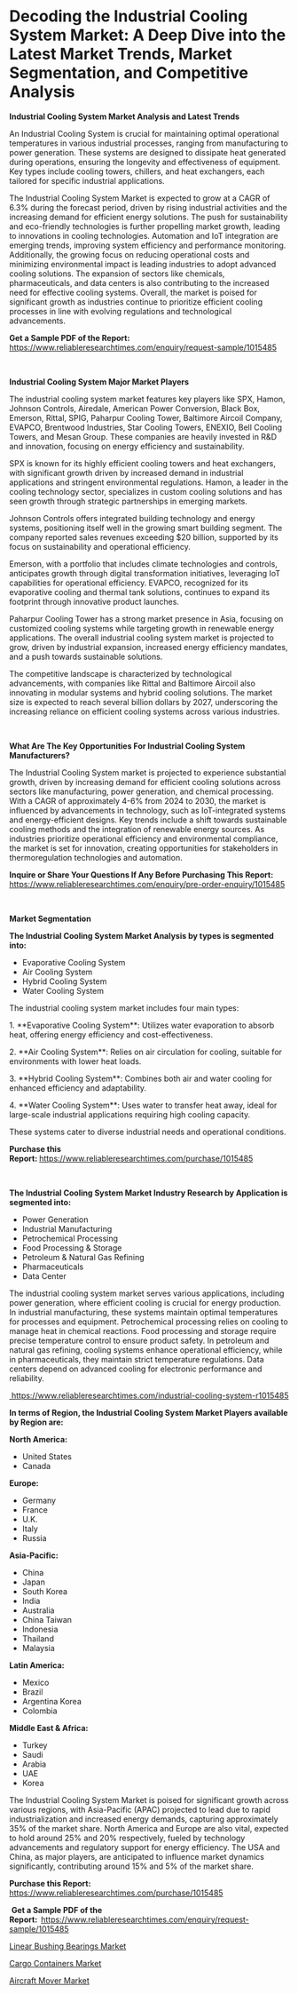 <p><h1>Decoding the Industrial Cooling System Market: A Deep Dive into the Latest Market Trends, Market Segmentation, and Competitive Analysis</h1></p><p><strong>Industrial Cooling System Market Analysis and Latest Trends</strong></p>
<p><p>An Industrial Cooling System is crucial for maintaining optimal operational temperatures in various industrial processes, ranging from manufacturing to power generation. These systems are designed to dissipate heat generated during operations, ensuring the longevity and effectiveness of equipment. Key types include cooling towers, chillers, and heat exchangers, each tailored for specific industrial applications.</p><p>The Industrial Cooling System Market is expected to grow at a CAGR of 6.3% during the forecast period, driven by rising industrial activities and the increasing demand for efficient energy solutions. The push for sustainability and eco-friendly technologies is further propelling market growth, leading to innovations in cooling technologies. Automation and IoT integration are emerging trends, improving system efficiency and performance monitoring. Additionally, the growing focus on reducing operational costs and minimizing environmental impact is leading industries to adopt advanced cooling solutions. The expansion of sectors like chemicals, pharmaceuticals, and data centers is also contributing to the increased need for effective cooling systems. Overall, the market is poised for significant growth as industries continue to prioritize efficient cooling processes in line with evolving regulations and technological advancements.</p></p>
<p><strong>Get a Sample PDF of the Report:&nbsp;</strong> <a href="https://www.reliableresearchtimes.com/enquiry/request-sample/1015485?utm_campaign=2255&utm_medium=2&utm_source=Github&utm_content=ia&utm_term=10042025&utm_id=industrial-cooling-system">https://www.reliableresearchtimes.com/enquiry/request-sample/1015485</a></p>
<p>&nbsp;</p>
<p><strong>Industrial Cooling System Major Market Players</strong></p>
<p><p>The industrial cooling system market features key players like SPX, Hamon, Johnson Controls, Airedale, American Power Conversion, Black Box, Emerson, Rittal, SPIG, Paharpur Cooling Tower, Baltimore Aircoil Company, EVAPCO, Brentwood Industries, Star Cooling Towers, ENEXIO, Bell Cooling Towers, and Mesan Group. These companies are heavily invested in R&D and innovation, focusing on energy efficiency and sustainability.</p><p>SPX is known for its highly efficient cooling towers and heat exchangers, with significant growth driven by increased demand in industrial applications and stringent environmental regulations. Hamon, a leader in the cooling technology sector, specializes in custom cooling solutions and has seen growth through strategic partnerships in emerging markets.</p><p>Johnson Controls offers integrated building technology and energy systems, positioning itself well in the growing smart building segment. The company reported sales revenues exceeding $20 billion, supported by its focus on sustainability and operational efficiency.</p><p>Emerson, with a portfolio that includes climate technologies and controls, anticipates growth through digital transformation initiatives, leveraging IoT capabilities for operational efficiency. EVAPCO, recognized for its evaporative cooling and thermal tank solutions, continues to expand its footprint through innovative product launches.</p><p>Paharpur Cooling Tower has a strong market presence in Asia, focusing on customized cooling systems while targeting growth in renewable energy applications. The overall industrial cooling system market is projected to grow, driven by industrial expansion, increased energy efficiency mandates, and a push towards sustainable solutions.</p><p>The competitive landscape is characterized by technological advancements, with companies like Rittal and Baltimore Aircoil also innovating in modular systems and hybrid cooling solutions. The market size is expected to reach several billion dollars by 2027, underscoring the increasing reliance on efficient cooling systems across various industries.</p></p>
<p>&nbsp;</p>
<p><strong>What Are The Key Opportunities For Industrial Cooling System Manufacturers?</strong></p>
<p><p>The Industrial Cooling System market is projected to experience substantial growth, driven by increasing demand for efficient cooling solutions across sectors like manufacturing, power generation, and chemical processing. With a CAGR of approximately 4-6% from 2024 to 2030, the market is influenced by advancements in technology, such as IoT-integrated systems and energy-efficient designs. Key trends include a shift towards sustainable cooling methods and the integration of renewable energy sources. As industries prioritize operational efficiency and environmental compliance, the market is set for innovation, creating opportunities for stakeholders in thermoregulation technologies and automation.</p></p>
<p><strong>Inquire or Share Your Questions If Any Before Purchasing This Report:</strong> <a href="https://www.reliableresearchtimes.com/enquiry/pre-order-enquiry/1015485?utm_campaign=2255&utm_medium=2&utm_source=Github&utm_content=ia&utm_term=10042025&utm_id=industrial-cooling-system">https://www.reliableresearchtimes.com/enquiry/pre-order-enquiry/1015485</a></p>
<p>&nbsp;</p>
<p><strong>Market Segmentation</strong></p>
<p><strong>The Industrial Cooling System Market Analysis by types is segmented into:</strong></p>
<p><ul><li>Evaporative Cooling System</li><li>Air Cooling System</li><li>Hybrid Cooling System</li><li>Water Cooling System</li></ul></p>
<p><p>The industrial cooling system market includes four main types: </p><p>1. **Evaporative Cooling System**: Utilizes water evaporation to absorb heat, offering energy efficiency and cost-effectiveness.</p><p>2. **Air Cooling System**: Relies on air circulation for cooling, suitable for environments with lower heat loads.</p><p>3. **Hybrid Cooling System**: Combines both air and water cooling for enhanced efficiency and adaptability.</p><p>4. **Water Cooling System**: Uses water to transfer heat away, ideal for large-scale industrial applications requiring high cooling capacity. </p><p>These systems cater to diverse industrial needs and operational conditions.</p></p>
<p><strong>Purchase this Report:&nbsp;</strong><a href="https://www.reliableresearchtimes.com/purchase/1015485?utm_campaign=2255&utm_medium=2&utm_source=Github&utm_content=ia&utm_term=10042025&utm_id=industrial-cooling-system">https://www.reliableresearchtimes.com/purchase/1015485</a></p>
<p>&nbsp;</p>
<p><strong>The Industrial Cooling System Market Industry Research by Application is segmented into:</strong></p>
<p><ul><li>Power Generation</li><li>Industrial Manufacturing</li><li>Petrochemical Processing</li><li>Food Processing & Storage</li><li>Petroleum & Natural Gas Refining</li><li>Pharmaceuticals</li><li>Data Center</li></ul></p>
<p><p>The industrial cooling system market serves various applications, including power generation, where efficient cooling is crucial for energy production. In industrial manufacturing, these systems maintain optimal temperatures for processes and equipment. Petrochemical processing relies on cooling to manage heat in chemical reactions. Food processing and storage require precise temperature control to ensure product safety. In petroleum and natural gas refining, cooling systems enhance operational efficiency, while in pharmaceuticals, they maintain strict temperature regulations. Data centers depend on advanced cooling for electronic performance and reliability.</p></p>
<p><a href="https://www.reliableresearchtimes.com/industrial-cooling-system-r1015485?utm_campaign=2255&utm_medium=2&utm_source=Github&utm_content=ia&utm_term=10042025&utm_id=industrial-cooling-system">&nbsp;https://www.reliableresearchtimes.com/industrial-cooling-system-r1015485</a></p>
<p><strong>In terms of Region, the Industrial Cooling System Market Players available by Region are:</strong></p>
<p>
    <p> <strong> North America: </strong>
        <ul>
            <li>United States</li>
            <li>Canada</li>
        </ul>
        </p> 
    <p> <strong> Europe: </strong>
        <ul>
            <li>Germany</li>
            <li>France</li>
            <li>U.K.</li>
            <li>Italy</li>
            <li>Russia</li>
        </ul>
        </p> 
    <p> <strong> Asia-Pacific: </strong>
        <ul>
            <li>China</li>
            <li>Japan</li>
            <li>South Korea</li>
            <li>India</li>
            <li>Australia</li>
            <li>China Taiwan</li>
            <li>Indonesia</li>
            <li>Thailand</li>
            <li>Malaysia</li>
        </ul>
        </p> 
    <p> <strong> Latin America: </strong>
        <ul>
            <li>Mexico</li>
            <li>Brazil</li>
            <li>Argentina Korea</li>
            <li>Colombia</li>
        </ul>
        </p> 
    <p> <strong> Middle East & Africa: </strong>
        <ul>
            <li>Turkey</li>
            <li>Saudi</li>
            <li>Arabia</li>
            <li>UAE</li>
            <li>Korea</li>
        </ul>
    </p>
    </p>
<p><p>The Industrial Cooling System Market is poised for significant growth across various regions, with Asia-Pacific (APAC) projected to lead due to rapid industrialization and increased energy demands, capturing approximately 35% of the market share. North America and Europe are also vital, expected to hold around 25% and 20% respectively, fueled by technology advancements and regulatory support for energy efficiency. The USA and China, as major players, are anticipated to influence market dynamics significantly, contributing around 15% and 5% of the market share.</p></p>
<p><strong>Purchase this Report: </strong><a href="https://www.reliableresearchtimes.com/purchase/1015485?utm_campaign=2255&utm_medium=2&utm_source=Github&utm_content=ia&utm_term=10042025&utm_id=industrial-cooling-system">https://www.reliableresearchtimes.com/purchase/1015485</a></p>
<p>&nbsp;<strong>Get a Sample PDF of the Report:&nbsp;&nbsp;</strong><a href="https://www.reliableresearchtimes.com/enquiry/request-sample/1015485?utm_campaign=2255&utm_medium=2&utm_source=Github&utm_content=ia&utm_term=10042025&utm_id=industrial-cooling-system">https://www.reliableresearchtimes.com/enquiry/request-sample/1015485</a></p>
<p><strong></strong></p>
<p><p><a href="https://github.com/donnettaletizia/Market-Research-Report-List-1/blob/main/linear-bushing-bearings-market.md?utm_campaign=2255&utm_medium=2&utm_source=Github&utm_content=ia&utm_term=10042025&utm_id=industrial-cooling-system">Linear Bushing Bearings Market</a></p><p><a href="https://github.com/viipposahko25/Market-Research-Report-List-1/blob/main/cargo-containers-market.md?utm_campaign=2255&utm_medium=2&utm_source=Github&utm_content=ia&utm_term=10042025&utm_id=industrial-cooling-system">Cargo Containers Market</a></p><p><a href="https://github.com/salodipura00/Market-Research-Report-List-1/blob/main/aircraft-mover-market.md?utm_campaign=2255&utm_medium=2&utm_source=Github&utm_content=ia&utm_term=10042025&utm_id=industrial-cooling-system">Aircraft Mover Market</a></p></p>